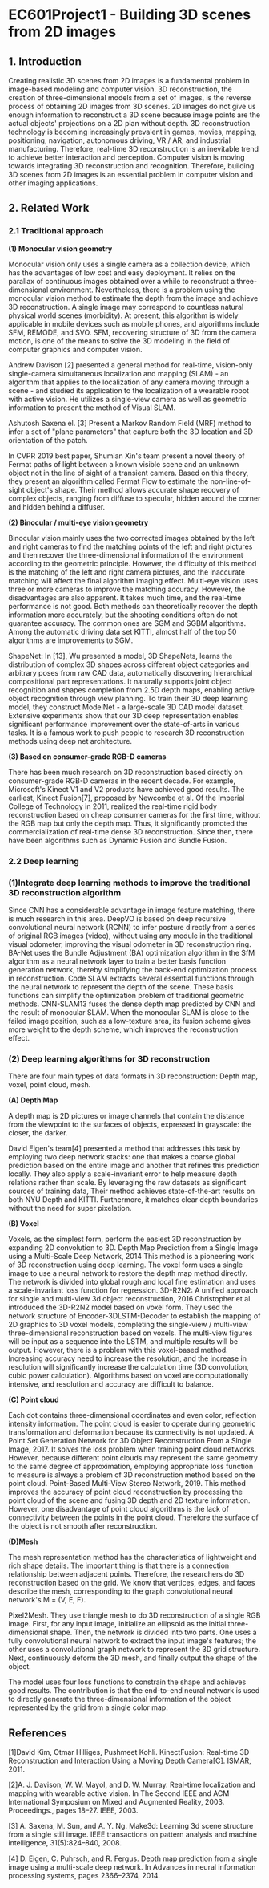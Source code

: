# EC601Project1 - Building 3D scenes from 2D images

## 1. Introduction

Creating realistic 3D scenes from 2D images is a fundamental problem in image-based modeling and computer vision. 3D reconstruction, the creation of three-dimensional models from a set of images, is the reverse process of obtaining 2D images from 3D scenes. 2D images do not give us enough information to reconstruct a 3D scene because image points are the actual objects' projections on a 2D plan without depth. 
3D reconstruction technology is becoming increasingly prevalent in games, movies, mapping, positioning, navigation, autonomous driving, VR / AR, and industrial manufacturing. Therefore, real-time 3D reconstruction is an inevitable trend to achieve better interaction and perception. 
Computer vision is moving towards integrating 3D reconstruction and recognition. Therefore, building 3D scenes from 2D images is an essential problem in computer vision and other imaging applications.

## 2. Related Work

### 2.1 Traditional approach

**(1) Monocular vision geometry**

Monocular vision only uses a single camera as a collection device, which has the advantages of low cost and easy deployment. It relies on the parallax of continuous images obtained over a while to reconstruct a three-dimensional environment. Nevertheless, there is a problem using the monocular vision method to estimate the depth from the image and achieve 3D reconstruction. A single image may correspond to countless natural physical world scenes (morbidity).
At present, this algorithm is widely applicable in mobile devices such as mobile phones, and algorithms include SFM, REMODE, and SVO.
SFM, recovering structure of 3D from the camera motion, is one of the means to solve the 3D modeling in the field of computer graphics and computer vision.

Andrew Davison [2] presented a general method for real-time, vision-only single-camera simultaneous localization and mapping (SLAM) - an algorithm that applies to the localization of any camera moving through a scene - and studied its application to the localization of a wearable robot with active vision. He utilizes a single-view camera as well as geometric information to present the method of Visual SLAM.

Ashutosh Saxena el. [3]  Present a Markov Random Field (MRF) method to infer a set of "plane parameters" that capture both the 3D location and 3D orientation of the patch.

In CVPR 2019 best paper, Shumian Xin's team present a novel theory of Fermat paths of light between a known visible scene and an unknown object not in the line of sight of a transient camera. Based on this theory, they present an algorithm called Fermat Flow to estimate the non-line-of-sight object's shape. Their method allows accurate shape recovery of complex objects, ranging from diffuse to specular, hidden around the corner and hidden behind a diffuser. 

**(2) Binocular / multi-eye vision geometry**

Binocular vision mainly uses the two corrected images obtained by the left and right cameras to find the matching points of the left and right pictures and then recover the three-dimensional information of the environment according to the geometric principle. However, the difficulty of this method is the matching of the left and right camera pictures, and the inaccurate matching will affect the final algorithm imaging effect. Multi-eye vision uses three or more cameras to improve the matching accuracy. However, the disadvantages are also apparent. It takes much time, and the real-time performance is not good.
Both methods can theoretically recover the depth information more accurately, but the shooting conditions often do not guarantee accuracy. The common ones are SGM and SGBM algorithms. Among the automatic driving data set KITTI, almost half of the top 50 algorithms are improvements to SGM.

ShapeNet: In [13], Wu presented a model, 3D ShapeNets, learns the distribution of complex 3D shapes
across different object categories and arbitrary poses from raw CAD data, automatically discovering hierarchical compositional part representations. It naturally supports joint object recognition and shapes completion from 2.5D depth maps, enabling active object recognition through view planning. To train their 3D deep learning model, they construct ModelNet - a large-scale 3D CAD model dataset. Extensive experiments show that our 3D deep representation enables significant performance improvement over the state-of-arts in various tasks. It is a famous work to push people to research 3D reconstruction methods using deep net architecture. 

**(3) Based on consumer-grade RGB-D cameras**

There has been much research on 3D reconstruction based directly on consumer-grade RGB-D cameras in the recent decade. For example, Microsoft's Kinect V1 and V2 products have achieved good results. The earliest, Kinect Fusion[7], proposed by Newcombe et al. Of the Imperial College of Technology in 2011, realized the real-time rigid body reconstruction based on cheap consumer cameras for the first time, without the RGB map but only the depth map. Thus, it significantly promoted the commercialization of real-time dense 3D reconstruction. Since then, there have been algorithms such as Dynamic Fusion and Bundle Fusion.

### 2.2 Deep learning

### (1)Integrate deep learning methods to improve the traditional 3D reconstruction algorithm 

Since CNN has a considerable advantage in image feature matching, there is much research in this area.
DeepVO is based on deep recursive convolutional neural network (RCNN) to infer posture directly from a series of original RGB images (video), without using any module in the traditional visual odometer, improving the visual odometer in 3D reconstruction ring.
BA-Net uses the Bundle Adjustment (BA) optimization algorithm in the SfM algorithm as a neural network layer to train a better basis function generation network, thereby simplifying the back-end optimization process in reconstruction.
Code SLAM extracts several essential functions through the neural network to represent the depth of the scene. These basis functions can simplify the optimization problem of traditional geometric methods.
CNN-SLAM13 fuses the dense depth map predicted by CNN and the result of monocular SLAM. When the monocular SLAM is close to the failed image position, such as a low-texture area, its fusion scheme gives more weight to the depth scheme, which improves the reconstruction effect.

### (2) Deep learning algorithms for 3D reconstruction

There are four main types of data formats in 3D reconstruction: Depth map, voxel, point cloud, mesh.

**(A) Depth Map**

A depth map is 2D pictures or image channels that contain the distance from the viewpoint to the surfaces of objects, expressed in grayscale: the closer, the darker.

David Eigen's team[4] presented a method that addresses this task by employing two deep network stacks: one that makes a coarse global prediction based on the entire image and another that refines this prediction locally. They also apply a scale-invariant error to help measure depth relations rather than scale. By leveraging the raw datasets as significant sources of training data, Their method achieves state-of-the-art results on both NYU Depth and KITTI. Furthermore, it matches clear depth boundaries without the need for super pixelation.

**(B) Voxel**

Voxels, as the simplest form, perform the easiest 3D reconstruction by expanding 2D convolution to 3D.
Depth Map Prediction from a Single Image using a Multi-Scale Deep Network, 2014 This method is a pioneering work of 3D reconstruction using deep learning. The voxel form uses a single image to use a neural network to restore the depth map method directly. The network is divided into global rough and local fine estimation and uses a scale-invariant loss function for regression.
3D-R2N2: A unified approach for single and multi-view 3d object reconstruction, 2016 
Christopher et al. introduced the 3D-R2N2 model based on voxel form. They used the network structure of Encoder-3DLSTM-Decoder to establish the mapping of 2D graphics to 3D voxel models, completing the single-view / multi-view three-dimensional reconstruction based on voxels. The multi-view figures will be input as a sequence into the LSTM, and multiple results will be output.
However, there is a problem with this voxel-based method. Increasing accuracy need to increase the resolution, and the increase in resolution will significantly increase the calculation time (3D convolution, cubic power calculation).
Algorithms based on voxel are computationally intensive, and resolution and accuracy are difficult to balance.

**(C) Point cloud**

Each dot contains three-dimensional coordinates and even color, reflection intensity information. The point cloud is easier to operate during geometric transformation and deformation because its connectivity is not updated. 
A Point Set Generation Network for 3D Object Reconstruction From a Single Image, 2017.
It solves the loss problem when training point cloud networks. However, because different point clouds may represent the same geometry to the same degree of approximation, employing appropriate loss function to measure is always a problem of 3D reconstruction method based on the point cloud.
Point-Based Multi-View Stereo Network, 2019. This method improves the accuracy of point cloud reconstruction by processing the point cloud of the scene and fusing 3D depth and 2D texture information.
However, one disadvantage of point cloud algorithms is the lack of connectivity between the points in the point cloud. Therefore the surface of the object is not smooth after reconstruction.

**(D)Mesh**

The mesh representation method has the characteristics of lightweight and rich shape details. The important thing is that there is a connection relationship between adjacent points. Therefore, the researchers do 3D reconstruction based on the grid. We know that vertices, edges, and faces describe the mesh, corresponding to the graph convolutional neural network's M = (V, E, F).

Pixel2Mesh. They use triangle mesh to do 3D reconstruction of a single RGB image. First, for any input image, initialize an ellipsoid as the initial three-dimensional shape. Then, the network is divided into two parts. One uses a fully convolutional neural network to extract the input image's features; the other uses a convolutional graph network to represent the 3D grid structure. Next, continuously deform the 3D mesh, and finally output the shape of the object.

The model uses four loss functions to constrain the shape and achieves good results. The contribution is that the end-to-end neural network is used to directly generate the three-dimensional information of the object represented by the grid from a single color map.



## References
[1]David Kim, Otmar Hilliges, Pushmeet Kohli. KinectFusion: Real-time 3D Reconstruction and Interaction Using a Moving Depth Camera[C]. ISMAR, 2011.

[2]A. J. Davison, W. W. Mayol, and D. W. Murray. Real-time localization and mapping with wearable active vision. In The Second IEEE and ACM International Symposium on Mixed and Augmented Reality, 2003. Proceedings., pages 18–27. IEEE, 2003.

[3] A. Saxena, M. Sun, and A. Y. Ng. Make3d: Learning 3d scene structure from a single still image. IEEE transactions on pattern analysis and machine intelligence, 31(5):824–840, 2008.

[4] D. Eigen, C. Puhrsch, and R. Fergus. Depth map prediction from a single image using a multi-scale deep network. In Advances in neural information processing systems, pages 2366–2374, 2014.
